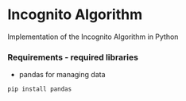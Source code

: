 # Incognito Algorithm

Implementation of the Incognito Algorithm in Python

### Requirements - required libraries

- pandas for managing data

`pip install pandas`
